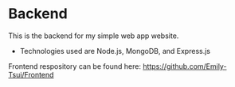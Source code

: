 # Backend
This is the backend for my simple web app website. 
- Technologies used are Node.js, MongoDB, and Express.js

Frontend respository can be found here: https://github.com/Emily-Tsui/Frontend

